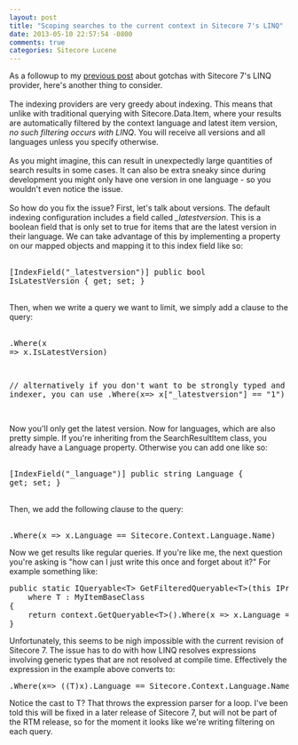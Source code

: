 ```yaml
---
layout: post
title: "Scoping searches to the current context in Sitecore 7's LINQ"
date: 2013-05-10 22:57:54 -0800
comments: true
categories: Sitecore Lucene
---
```

As a followup to my <a href="http://kfigy.blogspot.com/2013/04/sitecore-7-linq-gotchas.html">previous post</a> about gotchas with Sitecore 7's LINQ provider, here's another thing to consider.<br><br>
The indexing providers are very greedy about indexing. This means that unlike with traditional querying with Sitecore.Data.Item, where your results are automatically filtered by the context language and latest item version, <i>no such filtering occurs with LINQ</i>. You will receive all versions and all languages unless you specify otherwise.<br><br>
As you might imagine, this can result in unexpectedly large quantities of search results in some cases. It can also be extra sneaky since during development you might only have one version in one language - so you wouldn't even notice the issue.<br><br>
So how do you fix the issue? First, let's talk about versions. The default indexing configuration includes a field called <i>_latestversion</i>.
This is a boolean field that is only set to true for items that are the latest version in their language. We can take advantage of this by implementing a property on our mapped objects and mapping it to this index field like so:<br><br><pre>[IndexField("_latestversion")]
public bool IsLatestVersion { get; set; }</pre>
<br>
Then, when we write a query we want to limit, we simply add a clause to the query:<br><br><pre>.Where(x => x.IsLatestVersion)

// alternatively if you don't want to be strongly typed and have an indexer, you can use
.Where(x=> x["_latestversion"] == "1")</pre>
<br>
Now you'll only get the latest version. Now for languages, which are also pretty simple. If you're inheriting from the SearchResultItem class, you already have a Language property. Otherwise you can add one like so:<br><br><pre>[IndexField("_language")]
public string Language { get; set; }</pre>
<br>
Then, we add the following clause to the query:<br><br>
<pre>.Where(x =&gt; x.Language == Sitecore.Context.Language.Name)</pre>

<p>Now we get results like regular queries. If you're like me, the next question you're asking is "how can I just write this once and forget about it?" For example something like:</p>

<pre>public static IQueryable&lt;T&gt; GetFilteredQueryable&lt;T&gt;(this IProviderSearchContext context)
    where T : MyItemBaseClass
{
    return context.GetQueryable&lt;T&gt;().Where(x =&gt; x.Language == Sitecore.Context.Language.Name && x.IsLatestVersion);
}</pre>

<p>Unfortunately, this seems to be nigh impossible with the current revision of Sitecore 7. The issue has to do with how LINQ resolves expressions involving generic types that are not resolved at compile time. Effectively the expression in the example above converts to:</p>

<pre>.Where(x=> ((T)x).Language == Sitecore.Context.Language.Name)</pre>

<p>Notice the cast to T? That throws the expression parser for a loop. I've been told this will be fixed in a later release of Sitecore 7, but will not be part of the RTM release, so for the moment it looks like we're writing filtering on each query.</p>